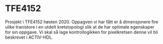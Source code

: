 # TFE4152
Prosjekt i TFE4152 høsten 2020. Oppagven vi har fått er å dimensjonere fire ulike tranistore i en utdelt kretstopologi slik at de har optimale egenskaper for sin oppgave. Vi skal så lage kontrollogikken for pixelkretsen denne vil bli beskrevet i ACTIV-HDL. 
